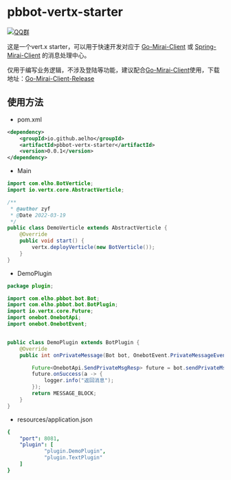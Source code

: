 # pbbot-vertx-starter

[![QQ群](https://img.shields.io/static/v1?label=QQ%E7%BE%A4&message=335783090&color=blue)](https://jq.qq.com/?_wv=1027&k=B7Of3GMZ)

这是一个vert.x starter，可以用于快速开发对应于 [Go-Mirai-Client](https://github.com/protobufbot/go-Mirai-Client)
或 [Spring-Mirai-Client](https://github.com/ProtobufBot/Spring-Mirai-Client) 的消息处理中心。

仅用于编写业务逻辑，不涉及登陆等功能，建议配合[Go-Mirai-Client](https://github.com/protobufbot/Go-Mirai-Client)使用，下载地址：[Go-Mirai-Client-Release](https://github.com/ProtobufBot/Go-Mirai-Client/releases)

## 使用方法

- pom.xml

```xml
<dependency>
    <groupId>io.github.aelho</groupId>
    <artifactId>pbbot-vertx-starter</artifactId>
    <version>0.0.1</version>
</dependency>
```

- Main

```java
import com.elho.BotVerticle;
import io.vertx.core.AbstractVerticle;

/**
 * @author zyf
 * @Date 2022-03-19
 */
public class DemoVerticle extends AbstractVerticle {
    @Override
    public void start() {
        vertx.deployVerticle(new BotVerticle());
    }
}

```

- DemoPlugin

```java
package plugin;

import com.elho.pbbot.bot.Bot;
import com.elho.pbbot.bot.BotPlugin;
import io.vertx.core.Future;
import onebot.OnebotApi;
import onebot.OnebotEvent;


public class DemoPlugin extends BotPlugin {
    @Override
    public int onPrivateMessage(Bot bot, OnebotEvent.PrivateMessageEvent event) {

        Future<OnebotApi.SendPrivateMsgResp> future = bot.sendPrivateMsg(event.getUserId(), "这是DEMO", false);
        future.onSuccess(a -> {
            logger.info("返回消息");
        });
        return MESSAGE_BLOCK;
    }
}
```

- resources/application.json

```yaml
{
    "port": 8081,
    "plugin": [
            "plugin.DemoPlugin",
            "plugin.TextPlugin"
    ]
}
```
